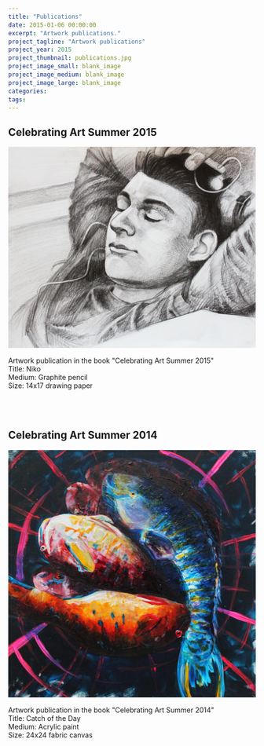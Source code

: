 ```yaml
---
title: "Publications"
date: 2015-01-06 00:00:00
excerpt: "Artwork publications."
project_tagline: "Artwork publications"
project_year: 2015
project_thumbnail: publications.jpg
project_image_small: blank_image
project_image_medium: blank_image
project_image_large: blank_image
categories:
tags:
---
```


## Celebrating Art Summer 2015

<p> 
	<a href="http://lillianhong.github.io/img/projects/artwork/l.jpg" target="_blank">
		<img src="/img/projects/artwork/l.jpg" alt="l" align="middle" width="750"> </a> <br>
	<br>
	Artwork publication in the book "Celebrating Art Summer 2015" <br>
	Title: Niko <br>
	Medium: Graphite pencil<br>
	Size: 14x17 drawing paper<br>
	<br>
	<br>
	<br>
</p>


## Celebrating Art Summer 2014

<p> 
	<a href="http://lillianhong.github.io/img/projects/artwork/n.jpg" target="_blank">
		<img src="/img/projects/artwork/n.jpg" alt="n" align="middle" width="750"> </a> <br>
	<br>
	Artwork publication in the book "Celebrating Art Summer 2014"​ <br>
	Title: Catch of the Day <br>
	Medium: Acrylic paint <br>
	Size: 24x24 fabric canvas<br>
	<br>
	<br>
	<br>
</p>